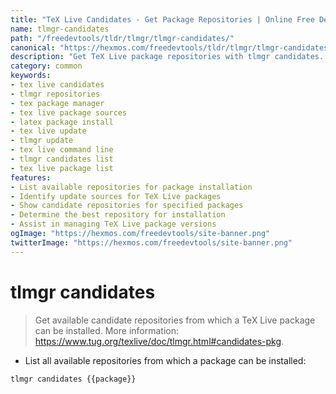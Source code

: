 ```yaml
---
title: "TeX Live Candidates - Get Package Repositories | Online Free DevTools by Hexmos"
name: tlmgr-candidates
path: "/freedevtools/tldr/tlmgr/tlmgr-candidates/"
canonical: "https://hexmos.com/freedevtools/tldr/tlmgr/tlmgr-candidates/"
description: "Get TeX Live package repositories with tlmgr candidates. Discover available sources to install or update packages using the command line. Free online tool, no registration required."
category: common
keywords:
- tex live candidates
- tlmgr repositories
- tex package manager
- tex live package sources
- latex package install
- tex live update
- tlmgr update
- tex live command line
- tlmgr candidates list
- tex live package list
features:
- List available repositories for package installation
- Identify update sources for TeX Live packages
- Show candidate repositories for specified packages
- Determine the best repository for installation
- Assist in managing TeX Live package versions
ogImage: "https://hexmos.com/freedevtools/site-banner.png"
twitterImage: "https://hexmos.com/freedevtools/site-banner.png"
---
```


# tlmgr candidates

> Get available candidate repositories from which a TeX Live package can be installed.
> More information: <https://www.tug.org/texlive/doc/tlmgr.html#candidates-pkg>.

- List all available repositories from which a package can be installed:

`tlmgr candidates {{package}}`
